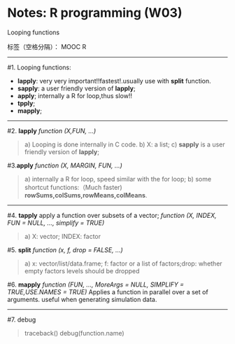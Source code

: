# Notes: R programming (W03)
Looping functions

标签（空格分隔）： MOOC R

---

#1. Looping functions:
- **lapply**: very very important!!fastest!.usually use with **split** function.
- **sapply**: a user friendly version of **lapply**;
- **apply**; internally a R for loop,thus slow!!
- **tpply**; 
- **mapply**;

----
#2. **lapply**
*function (X,FUN, ...)*
> a) Looping is done internally in C code.
> b) X: a list;
> c) **sapply** is a user friendly version of **lapply**;

#3.**apply**
*function (X, MARGIN, FUN, ...)*
>a) internally a R for loop, speed similar with the for loop;
>b) some shortcut functions:（Much faster)
    **rowSums,colSums,rowMeans,colMeans**.

---
#4. **tapply**
apply a function over subsets of a vector;
*function (X, INDEX, FUN = NULL, ..., simplify = TRUE)*
> a) X: vector; INDEX: factor

#5. **split**
*function (x, f, drop = FALSE, ...)*
>a) x: vector/list/data.frame; f: factor or a list of factors;drop: whether empty factors levels should be dropped

#6. **mapply**
*function (FUN, ..., MoreArgs = NULL, SIMPLIFY = TRUE,USE.NAMES = TRUE)*
Applies a function in parallel over a set of arguments.
useful when generating simulation data.

---
#7. debug
> traceback()
> debug(function.name)


